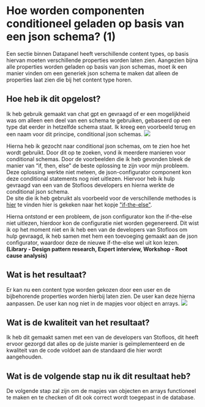 # Hoe worden componenten conditioneel geladen op basis van een json schema? (1)
Een sectie binnen Datapanel heeft verschillende content types, op basis hiervan moeten verschillende properties worden laten zien. Aangezien bijna alle properties worden geladen op basis van json schemas, moet ik een manier vinden om een generiek json schema te maken dat alleen de properties laat zien die bij het content type horen.

## Hoe heb ik dit opgelost?
Ik heb gebruik gemaakt van chat gpt en gevraagd of er een mogelijkheid was om alleen een deel van een schema te gebruiken, gebaseerd op een type dat eerder in hetzelfde schema staat. Ik kreeg 
een voorbeeld terug en een naam voor dit principe, conditional json schemas. 
<img src="https://github.com/Timsel1/PortfolioS5/assets/90602424/3e239015-7258-4212-bd61-00755802d258" style=" width=500px;" />

Hierna heb ik gezocht naar conditional json schemas, om te zien hoe het wordt gebruikt. Door dit op te zoeken, vond ik meerdere manieren voor conditional schemas. Door de voorbeelden die ik heb gevonden bleek de manier van “if, then, else”
de beste oplossing te zijn voor mijn probleem.       
Deze oplossing werkte niet meteen, de json-configurator component kon deze conditional statements nog niet uitlezen. Hiervoor heb ik hulp gevraagd van een van de Stofloos developers en hierna werkte de conditional json schema.  
De site die ik heb gebruikt als voorbeeld voor de verschillende methodes is [hier](https://json-schema.org/understanding-json-schema/reference/conditionals) te vinden hier is gekeken naar het kopje ["if-the-else"](https://json-schema.org/understanding-json-schema/reference/conditionals#ifthenelse). 

Hierna ontstond er een probleem, de json configurator kon the if-the-else niet uitlezen, hierdoor kon de configuratie niet worden gegenereerd. Dit wist ik op het moment niet en ik heb een van de developers van Stofloos om hulp gevraagd, ik heb samen met hem een toevoeging gemaakt aan de json configurator, waardoor deze de nieuwe if-the-else wel uit kon lezen.
**(Library - Design pattern research, Expert interview, Workshop - Root cause analysis)**

## Wat is het resultaat?
Er kan nu een content type worden gekozen door een user en de bijbehorende properties worden hierbij laten zien. De user kan deze hierna aanpassen. De user kan nog niet in de mapjes voor object en arrays.
<img src="https://github.com/Timsel1/PortfolioS5/assets/90602424/617092fe-c3e0-426b-bb25-da2f60c1f2cd" style=" width=200px;" />

## Wat is de kwaliteit van het resultaat?
Ik heb dit gemaakt samen met een van de developers van Stofloos, dit heeft ervoor gezorgd dat alles op de juiste manier is geïmplementeerd en de kwaliteit van de code voldoet aan de standaard die hier wordt aangehouden.

## Wat is de volgende stap nu ik dit resultaat heb?
De volgende stap zal zijn om de mapjes van objecten en arrays functioneel te maken en te checken of dit ook correct wordt toegepast in de database.

